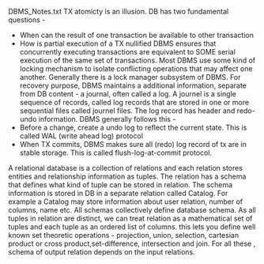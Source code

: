 DBMS_Notes.txt
TX atomicty is an illusion. DB has two fundamental questions -
* When can the result of one transaction be available to other transaction
* How is partial execution of a TX nullified
DBMS ensures that concurrently executing transactions are equivalent to SOME serial execution of the same set of transactions.
Most DBMS use some kind of locking mechanism to isolate conflicting operations that may affect one another. Generally there is a lock manager subsystem of DBMS.
For recovery purpose, DBMS maintains a additional information, separate from DB content - a journal, often called a log. A journel is a single sequence of records, called log records that are stored in one or more sequential files called journel files. The log record has header and redo-undo information. DBMS generally follows this -
* Before a change, 	create a undo log to reflect the current state. This is called WAL (write ahead log) protocol
* When TX commits, DBMS makes sure all (redo) log record of tx are in stable storage. This is called flush-log-at-commit protocol.

A relational database is a collection of relations and each relation stores entities and relationship information as tuples. The relation has a schema that defines what kind of tuple can be stored in relation. The schema information is stored in DB in a separate relation called Catalog. For example a Catalog may store information about user relation, number of columns, name etc. All schemas collectively define database schema.
As all tuples in relation are distinct, we can treat relation as a mathematical set of tuples and each tuple as an ordered list of columns. this lets you define well known set theoretic operations - projection, union, selection, cartesian product or cross product,set-difference, intersection and join. For all these , schema of output relation depends on the input relations.


